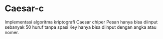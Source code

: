 # Caesar-c
Implementasi algoritma kriptografi Caesar chiper
Pesan hanya bisa diinput sebanyak 50 huruf tanpa spasi
Key hanya bisa diinput dengan angka atau nomer.
